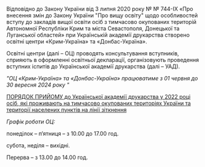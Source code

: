 Відповідно до Закону України від 3 липня 2020 року № № 744\-IX «Про внесення змін до Закону України "Про вищу освіту" щодо особливостей вступу до закладів вищої освіти осіб з тимчасово окупованих територій Автономної Республіки Крим та міста Севастополя, Донецької та Луганської областей» при Українській академії друкарства створено освітні центри «Крим\-Україна» та «Донбас\-Україна»\.

Освітні центри \(далі – ОЦ\) проводять консультування вступників, сприяють в оформленні освітньої декларації, організовують проведення вступних іспитів до Української академії друкарства \(далі – УАД\)\.

*"ОЦ «Крим\-Україна» та «Донбас\-Україна» працюватиме з 01 червня до 30 вересня 2024 року "*

[ПОРЯДОК ПРИЙОМУ до Української академії друкарства у 2022 році осіб, які проживають на тимчасово окупованих територіях України та території населених пунктів на лінії зіткнення](https://drive.google.com/file/d/16eLAWr_l0Jr56YsJgBfGDOHCF9QaxQZy/view)

*Графік роботи ОЦ:*

понеділок – п’ятниця – з 10\.00 до 17\.00 год\.

субота, неділя – вихідні\.

Перерва – з 13\.00 до 14\.00 год\.
